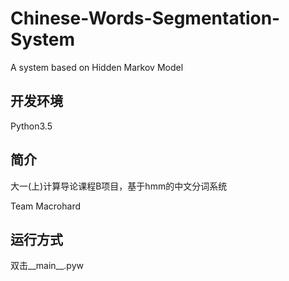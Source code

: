 # Chinese-Words-Segmentation-System
A system based on Hidden Markov Model

## 开发环境

Python3.5

## 简介

大一(上)计算导论课程B项目，基于hmm的中文分词系统

Team Macrohard

## 运行方式

双击__main__.pyw
